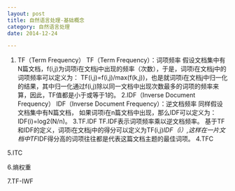 ```yaml
---
layout: post
title: 自然语言处理-基础概念
category: 自然语言处理
date: 2014-12-24

---
```


1. TF（Term Frequency）
    TF（Term Frequency）：词项频率
    假设文档集中有N篇文档，f(i,j)为词项i在文档j中出现的频率（次数），于是，词项i在文档j中的词项频率可以定义为：
    TF(i,j)=f(i,j)/max(f(k,j))，也是就词项i在文档j中归一化的结果，其中归一化通过f(i,j)除以同一文档中出现次数最多的词项的频率来算，因此，TF值都是小于或等于1的。
2.IDF（Inverse Document Frequency）
    IDF（Inverse Document Frequency）：逆文档频率
    同样假设文档集中有N篇文档， 如果词项i在n篇文档中出现，那么IDF可以定义为：IDF(i)=log2(N/n)。
3.TF.IDF
    TF.IDF表示词项频率乘以逆文档频率。
    基于TF和IDF的定义，词项i在文档j中的得分可以定义为TF(i,j)*IDF（i）,这样在一片文档中TF*IDF得分高的词项往往都是代表这篇文档主题的最佳词项。
4.TFC

5.ITC

6.熵权重

7.TF-IWF











